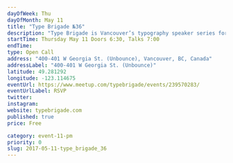 ```yaml
---
dayOfWeek: Thu
dayOfMonth: May 11
title: "Type Brigade №36"
description: "Type Brigade is Vancouver’s typography speaker series for students, professional & non-professional designers, artists, devs, etc. who are interested in typography<br> <br> Patrick Altair McDonald is an Irish/Canadian designer and developer, and has worked with clients like Heineken, Deloitte, and Bloomberg. At Type be speaking about one of his favourite topics: designing great online reading experiences.<br> <br> Eric Rannaud is building Autotype, a typography engine for digital publishing. At Type Brigade, he’ll present a brief little history of typesetting automation, print and digital, and show what can be automated further on the web compared to plain HTML and CSS.<br> <br> Katya Boudjelloud will show you how to transform simple stock images into textures with the Liquify filter in Photoshop and apply them to a simple frame to create an amazing piece of experimental lettering with a vibrant personality."
startTime: Thursday May 11 Doors 6:30, Talks 7:00 
endTime: 
type: Open Call
address: "400-401 W Georgia St. (Unbounce), Vancouver, BC, Canada"
addressLabel: "400-401 W Georgia St. (Unbounce)"
latitude: 49.281292
longitude: -123.114675
eventUrl: https://www.meetup.com/typebrigade/events/239570283/
eventUrlLabel: RSVP
twitter: 
instagram: 
website: typebrigade.com
published: true
price: Free

category: event-11-pm
priority: 0
slug: 2017-05-11-type_brigade_36
---
```

